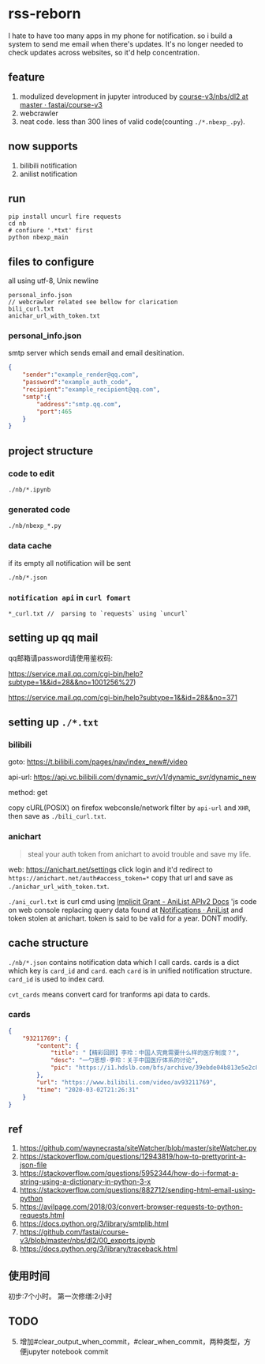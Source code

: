 # rss-reborn

I hate to have too many apps in my phone for notification. so i build a system to send me email when there's updates. It's no longer needed to check updates across websites, so it'd help concentration. 

## feature

1. modulized development in jupyter introduced by [course-v3/nbs/dl2 at master · fastai/course-v3](https://github.com/fastai/course-v3/tree/master/nbs/dl2)
2. webcrawler
3. neat code. less than 300 lines of valid code(counting `./*.nbexp_.py`).

## now supports

1. bilibili notification
2. anilist notification

## run

```
pip install uncurl fire requests
cd nb
# confiure '.*txt' first
python nbexp_main
```

## files to configure

all using utf-8, Unix newline
```
personal_info.json 
// webcrawler related see bellow for clarication
bili_curl.txt 
anichar_url_with_token.txt
```

### personal_info.json

smtp server which sends email and email desitination.

```json
{
    "sender":"example_render@qq.com",
    "password":"example_auth_code",
    "recipient":"example_recipient@qq.com",
    "smtp":{
        "address":"smtp.qq.com",
        "port":465
    }
}
```



## project structure

### code to edit

`./nb/*.ipynb`

### generated code

`./nb/nbexp_*.py`

### data cache

if its empty all notification will be sent

`./nb/*.json`

### `notification api` in `curl fomart`
```
*_curl.txt //  parsing to `requests` using `uncurl`
```


## setting up qq mail

qq邮箱请password请使用鉴权码:

https://service.mail.qq.com/cgi-bin/help?subtype=1&&id=28&&no=1001256%27)

https://service.mail.qq.com/cgi-bin/help?subtype=1&&id=28&&no=371



## setting up `./*.txt`


### bilibili

goto: https://t.bilibili.com/pages/nav/index_new#/video

api-url: https://api.vc.bilibili.com/dynamic_svr/v1/dynamic_svr/dynamic_new

method: get

copy cURL(POSIX) on firefox webconsle/network filter by `api-url` and `XHR`, then save as `./bili_curl.txt`.

### anichart

> steal your auth token from anichart to avoid trouble and save my life.

web: https://anichart.net/settings click login and it'd redirect to` https://anichart.net/auth#access_token=*` copy that url and save as `./anichar_url_with_token.txt`.

`./ani_curl.txt` is curl cmd using [Implicit Grant - AniList APIv2 Docs](https://anilist.gitbook.io/anilist-apiv2-docs/overview/oauth/implicit-grant#making-authenticated-requests) 'js code on web console replacing query data found at [Notifications · AniList](https://anilist.co/notifications) and token stolen at anichart. token is said to be valid for a year. DONT modify.

## cache structure

`./nb/*.json` contains notification data which I call cards. cards is a dict which key is `card_id` and `card`. each `card` is in unified notification structure. `card_id` is used to index card.

`cvt_cards` means convert card for tranforms api data to cards.

### cards

```json
{
    "93211769": {
        "content": {
            "title": "【精彩回顾】李玲：中国人究竟需要什么样的医疗制度？",
            "desc": "一勺思想·李玲：关于中国医疗体系的讨论",
            "pic": "https://i1.hdslb.com/bfs/archive/39ebde04b813e5e2c804749938495b265860526d.jpg@64w_36h_1c.jpg"
        },
        "url": "https://www.bilibili.com/video/av93211769",
        "time": "2020-03-02T21:26:31"
    }
}
```


## ref

1. https://github.com/waynecrasta/siteWatcher/blob/master/siteWatcher.py
2. https://stackoverflow.com/questions/12943819/how-to-prettyprint-a-json-file
3. https://stackoverflow.com/questions/5952344/how-do-i-format-a-string-using-a-dictionary-in-python-3-x
4. https://stackoverflow.com/questions/882712/sending-html-email-using-python
5. https://avilpage.com/2018/03/convert-browser-requests-to-python-requests.html
6. https://docs.python.org/3/library/smtplib.html
7. https://github.com/fastai/course-v3/blob/master/nbs/dl2/00_exports.ipynb
8. https://docs.python.org/3/library/traceback.html


## 使用时间

初步:7个小时。
第一次修缮:2小时

## TODO

5. 增加#clear_output_when_commit，#clear_when_commit，两种类型，方便jupyter notebook commit
